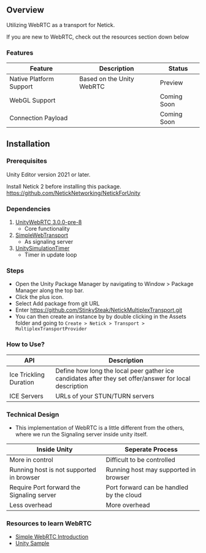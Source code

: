 ## Overview

Utilizing WebRTC as a transport for Netick.

If you are new to WebRTC, check out the resources section down below

### Features

| Feature                 | Description               | Status      |
|-------------------------|---------------------------|-------------|
| Native Platform Support | Based on the Unity WebRTC | Preview     |
| WebGL Support           |                           | Coming Soon |
| Connection Payload      |                           | Coming Soon |

## Installation

### Prerequisites

Unity Editor version 2021 or later.

Install Netick 2 before installing this package.
https://github.com/NetickNetworking/NetickForUnity

### Dependencies
1. [UnityWebRTC 3.0.0-pre-8](https://github.com/Unity-Technologies/com.unity.webrtc)
	- Core functionality
1. [SimpleWebTransport](https://github.com/James-Frowen/SimpleWebTransport)
	- As signaling server
1. [UnitySimulationTimer](https://github.com/StinkySteak/Unity-Simulation-Timer)
	- Timer in update loop

### Steps

- Open the Unity Package Manager by navigating to Window > Package Manager along the top bar.
- Click the plus icon.
- Select Add package from git URL
- Enter https://github.com/StinkySteak/NetickMultiplexTransport.git
- You can then create an instance by by double clicking in the Assets folder and going to `Create > Netick > Transport > MultiplexTransportProvider`

### How to Use?

| API                    | Description                                                                                            |
|------------------------|--------------------------------------------------------------------------------------------------------|
| Ice Trickling Duration | Define how long the local peer gather ice candidates after they set offer/answer for local description |
| ICE Servers            | URLs of your STUN/TURN servers                                                                         |

### Technical Design
- This implementation of WebRTC is a little different from the others, where we run the Signaling server inside unity itself.

| Inside Unity                              | Seperate Process                         |
|-------------------------------------------|------------------------------------------|
| More in control                           | Difficult to be controlled               |
| Running host is not supported in browser  | Running host may supported in browser    |
| Require Port forward the Signaling server | Port forward can be handled by the cloud |
| Less overhead                             | More overhead                            |

### Resources to learn WebRTC
- [Simple WebRTC Introduction](https://www.youtube.com/watch?v=8I2axE6j204)
- [Unity Sample](https://docs.unity3d.com/Packages/com.unity.webrtc@3.0/manual/sample.html)
